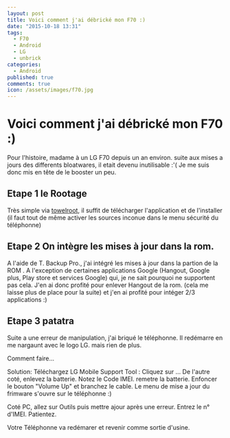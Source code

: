 ```yaml
---
layout: post
title: Voici comment j'ai débrické mon F70 :)
date: "2015-10-18 13:31"
tags:
  - F70
  - Android
  - LG
  - unbrick
categories:
  - Android
published: true
comments: true
icon: /assets/images/f70.jpg
---
```


# Voici comment j'ai débrické mon F70 :)

Pour l'histoire, madame à un LG F70 depuis un an environ. suite aux mises a jours des differents bloatwares, il etait devenu inutilisable :'(
Je me suis donc mis en tête de le booster un peu.
<!--more-->

## Etape 1 le Rootage
Très simple via [towelroot](https://towelroot.com/), il suffit de télécharger l'application et de l'installer (il faut tout de même activer les sources inconue dans le menu sécurité du téléphonne)

## Etape 2 On intègre les mises à jour dans la rom.
A l'aide de T. Backup Pro., j'ai intégré les mises à jour dans la partion de la ROM .
A l'exception de certaines applications Google (Hangout, Google plus, Play store et services Google)
qui, je ne sait pourquoi ne supportent pas cela.
J'en ai donc profité pour enlever Hangout de la rom. (cela me laisse plus de place pour la suite) et j'en ai profité pour intéger 2/3 applications :)

## Etape 3 patatra
Suite a une erreur de manipulation, j'ai briqué le téléphonne.
Il redémarre en me nargaunt avec le logo LG. mais rien de plus.

Comment faire...

Solution: Téléchargez LG Mobile Support Tool :
Cliquez sur ...
De l'autre coté, enlevez la batterie.
Notez le Code IMEI.
remetre la batterie.
Enfoncer le bouton "Volume Up" et branchez le cable.
Le menu de mise a jour du frimware s'ouvre sur le téléphonne :)

Coté PC, allez sur Outils puis mettre ajour après une erreur.
Entrez le n° d'IMEI.
Patientez.

Votre Téléphonne va redémarer et revenir comme sortie d'usine.
